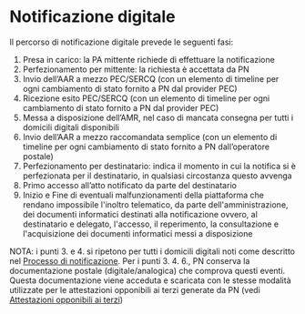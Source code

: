 # Notificazione digitale

Il percorso di notificazione digitale prevede le seguenti fasi:



1. Presa in carico: la PA mittente richiede di effettuare la notificazione
2. Perfezionamento per mittente: la richiesta è accettata da PN
3. Invio dell’AAR a mezzo PEC/SERCQ (con un elemento di timeline per ogni cambiamento di stato fornito a PN dal provider PEC)
4. Ricezione esito PEC/SERCQ (con un elemento di timeline per ogni cambiamento di stato fornito a PN dal provider PEC)
5. Messa a disposizione dell’AMR, nel caso di mancata consegna per tutti i domicili digitali disponibili
6. Invio dell’AAR a mezzo raccomandata semplice (con un elemento di timeline per ogni cambiamento di stato fornito a PN dall’operatore postale)
7. Perfezionamento per destinatario: indica il momento in cui la notifica si è perfezionata per il destinatario, in qualsiasi circostanza questo avvenga
8. Primo accesso all’atto notificato da parte del destinatario
9. Inizio e Fine di eventuali malfunzionamenti della piattaforma che rendano impossibile l'inoltro telematico, da parte dell'amministrazione, dei documenti  informatici  destinati  alla  notificazione   ovvero, al destinatario e delegato, l'accesso, il reperimento, la  consultazione e l'acquisizione dei  documenti  informatici  messi  a  disposizione

NOTA: i punti 3. e 4. si ripetono per tutti i domicili digitali noti come descritto nel [Processo di notificazione](../il-processo-di-notificazione/). Per i punti 3. 4. 6., PN conserva la documentazione postale (digitale/analogica) che comprova questi eventi. Questa documentazione viene acceduta e scaricata con le stesse modalità utilizzate per le attestazioni opponibili ai terzi generate da PN (vedi [Attestazioni opponibili ai terzi](attestazione-opponibili-ai-terzi.md))


